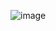 ![image](https://user-images.githubusercontent.com/76423997/167285086-7dcad02d-16fd-4dc0-ade9-1ee84d171af1.png)
